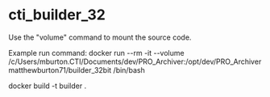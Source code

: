 # cti_builder_32

Use the "volume" command to mount the source code.

Example run command:
docker run --rm -it --volume /c/Users/mburton.CTI/Documents/dev/PRO_Archiver:/opt/dev/PRO_Archiver matthewburton71/builder_32bit /bin/bash

docker build -t builder .
